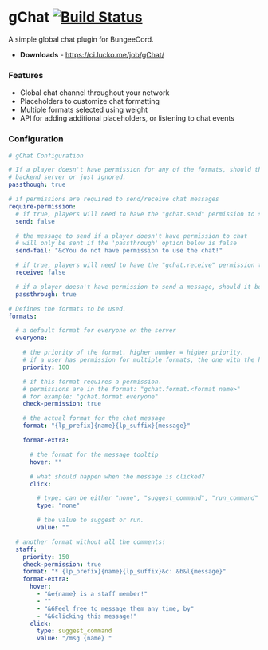# gChat [![Build Status](https://ci.lucko.me/job/gChat/badge/icon)](https://ci.lucko.me/job/gChat/)
A simple global chat plugin for BungeeCord.

* **Downloads** - <https://ci.lucko.me/job/gChat/>

### Features
* Global chat channel throughout your network
* Placeholders to customize chat formatting
* Multiple formats selected using weight
* API for adding additional placeholders, or listening to chat events

### Configuration
```yaml
# gChat Configuration

# If a player doesn't have permission for any of the formats, should the chat message be passed through to the
# backend server or just ignored.
passthough: true

# if permissions are required to send/receive chat messages
require-permission:
  # if true, players will need to have the "gchat.send" permission to send messages
  send: false

  # the message to send if a player doesn't have permission to chat
  # will only be sent if the 'passthrough' option below is false
  send-fail: "&cYou do not have permission to use the chat!"

  # if true, players will need to have the "gchat.receive" permission to receive messages
  receive: false

  # if a player doesn't have permission to send a message, should it be passed through to the backend server?
  passthrough: true

# Defines the formats to be used.
formats:

  # a default format for everyone on the server
  everyone:

    # the priority of the format. higher number = higher priority.
    # if a user has permission for multiple formats, the one with the highest priority will be used.
    priority: 100

    # if this format requires a permission.
    # permissions are in the format: "gchat.format.<format name>"
    # for example: "gchat.format.everyone"
    check-permission: true

    # the actual format for the chat message
    format: "{lp_prefix}{name}{lp_suffix}{message}"

    format-extra:

      # the format for the message tooltip
      hover: ""

      # what should happen when the message is clicked?
      click:

        # type: can be either "none", "suggest_command", "run_command" or "open_url"
        type: "none"

        # the value to suggest or run.
        value: ""

  # another format without all the comments!
  staff:
    priority: 150
    check-permission: true
    format: "* {lp_prefix}{name}{lp_suffix}&c: &b&l{message}"
    format-extra:
      hover:
        - "&e{name} is a staff member!"
        - ""
        - "&6Feel free to message them any time, by"
        - "&6clicking this message!"
      click:
        type: suggest_command
        value: "/msg {name} "
```